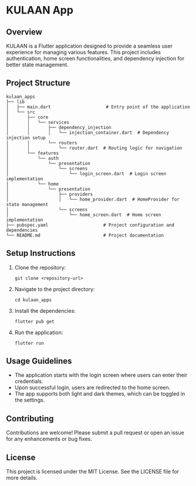 # KULAAN App

## Overview
KULAAN is a Flutter application designed to provide a seamless user experience for managing various features. This project includes authentication, home screen functionalities, and dependency injection for better state management.

## Project Structure
```
kulaan_apps
├── lib
│   ├── main.dart                     # Entry point of the application
│   └── src
│       ├── core
│       │   └── services
│       │       ├── dependency_injection
│       │       │   └── injection_container.dart  # Dependency injection setup
│       │       └── routers
│       │           └── router.dart  # Routing logic for navigation
│       └── features
│           └── auth
│               └── presentation
│                   └── screens
│                       └── login_screen.dart  # Login screen implementation
│           └── home
│               └── presentation
│                   ├── providers
│                   │   └── home_provider.dart  # HomeProvider for state management
│                   └── screens
│                       └── home_screen.dart  # Home screen implementation
├── pubspec.yaml                     # Project configuration and dependencies
└── README.md                        # Project documentation
```

## Setup Instructions
1. Clone the repository:
   ```
   git clone <repository-url>
   ```
2. Navigate to the project directory:
   ```
   cd kulaan_apps
   ```
3. Install the dependencies:
   ```
   flutter pub get
   ```
4. Run the application:
   ```
   flutter run
   ```

## Usage Guidelines
- The application starts with the login screen where users can enter their credentials.
- Upon successful login, users are redirected to the home screen.
- The app supports both light and dark themes, which can be toggled in the settings.

## Contributing
Contributions are welcome! Please submit a pull request or open an issue for any enhancements or bug fixes.

## License
This project is licensed under the MIT License. See the LICENSE file for more details.